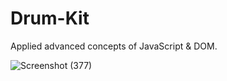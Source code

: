 # Drum-Kit
Applied advanced concepts of JavaScript & DOM.


![Screenshot (377)](https://github.com/HettikLimbani/Drum-Kit/assets/100931843/f152aeee-94ca-4fac-b079-f32096037f72)
